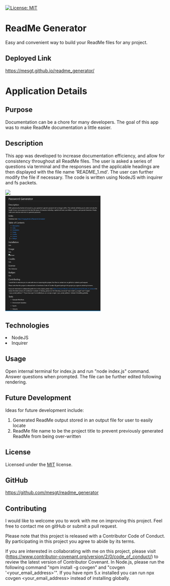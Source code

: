 [![License: MIT](https://img.shields.io/badge/License-MIT-yellow.svg)](https://opensource.org/licenses/MIT)

# ReadMe Generator

Easy and convenient way to build your ReadMe files for any project. 


## Deployed Link

https://mesgt.github.io/readme_generator/


# Application Details

## Purpose

Documentation can be a chore for many developers. The goal of this app was to make ReadMe documentation a little easier.

## Description

This app was developed to increase documentation efficiency, and allow for consistency throughout all ReadMe files. The user is asked a series of questions via terminal and the responses and the applicable headings are then displayed with the file name 'README_1.md'. The user can further modify the file if necessary. The code is written using NodeJS with inquirer and fs packets. 

![](./assets/gif/readMe_Generator.gif)
<br>
<img src="./assets/images/readMe_Generator1.png" alt="ReadMe Generator" width="300" />


## Technologies

<li>NodeJS </li>
<li>Inquirer </li>


## Usage
Open internal terminal for index.js and run "node index.js" command. Answer questions when prompted. The file can be further edited following rendering.


## Future Development

Ideas for future development include:
1. Generated ReadMe output stored in an output file for user to easily locate
2. ReadMe file name to be the project title to prevent previously generated ReadMe from being over-written 

## License

Licensed under the [MIT](https://opensource.org/licenses/MIT) license.

## GitHub 

https://github.com/mesgt/readme_generator


## Contributing

I would like to welcome you to work with me on improving this project. Feel free to contact me on gitHub or submit a pull request.

Please note that this project is released with a Contributor Code of Conduct. 
By participating in this project you agree to abide by its terms. 

If you are interested in collaborating with me on this project, please visit (https://www.contributor-covenant.org/version/2/0/code_of_conduct/) to review the latest version of Contributor Covenant. In Node.js, please run the following command "npm install -g covgen" and "covgen '<your_email_address>'". If you have npm 5.x installed you can run npx covgen <your_email_address> instead of installing globally.

